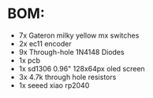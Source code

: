 # BOM:
- 7x Gateron milky yellow mx switches
- 2x ec11 encoder
- 9x Through-hole 1N4148 Diodes
- 1x pcb
- 1x sd1306 0.96" 128x64px oled screen
- 3x 4.7k through hole resistors
- 1x seeed xiao rp2040